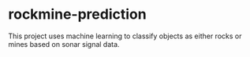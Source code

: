 # rockmine-prediction
This project uses machine learning to classify objects as either rocks or mines based on sonar signal data.
